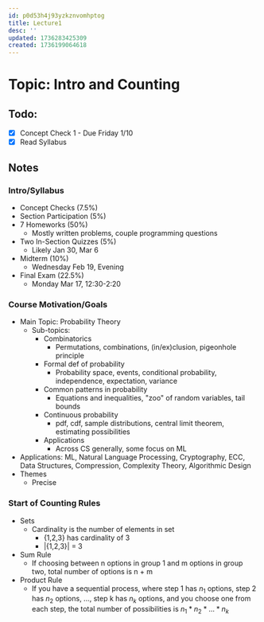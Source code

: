 ```yaml
---
id: p0d53h4j93yzkznvomhptog
title: Lecture1
desc: ''
updated: 1736283425309
created: 1736199064618
---
```

# Topic: Intro and Counting

## Todo:
- [x] Concept Check 1 - Due Friday 1/10
- [x] Read Syllabus

## Notes
### Intro/Syllabus
- Concept Checks (7.5%)
- Section Participation (5%)
- 7 Homeworks (50%)
    - Mostly written problems, couple programming questions
- Two In-Section Quizzes (5%)
    - Likely Jan 30, Mar 6
- Midterm (10%)
    - Wednesday Feb 19, Evening
- Final Exam (22.5%)
    - Monday Mar 17, 12:30-2:20
### Course Motivation/Goals
- Main Topic: Probability Theory
    - Sub-topics:
        - Combinatorics
            - Permutations, combinations, (in/ex)clusion, pigeonhole principle
        - Formal def of probability
            - Probability space, events, conditional probability, independence, expectation, variance
        - Common patterns in probability
            - Equations and inequalities, "zoo" of random variables, tail bounds
        - Continuous probability
            - pdf, cdf, sample distributions, central limit theorem, estimating possibilities
        - Applications
            - Across CS generally, some focus on ML
- Applications: ML, Natural Language Processing, Cryptography, ECC, Data Structures, Compression, Complexity Theory, Algorithmic Design
- Themes
    - Precise
### Start of Counting Rules
- Sets
    - Cardinality is the number of elements in set
        - {1,2,3} has cardinality of 3
        - |{1,2,3}| = 3
- Sum Rule
    - If choosing between n options in group 1 and m options in group two, total number of options is n + m
- Product Rule
    - If you have a sequential process, where step 1 has $n_1$ options, step 2 has $n_2$ options, ..., step k has $n_k$ options, and you choose one from each step, the total number of possibilities is $n_1 * n_2 * ... * n_k$

